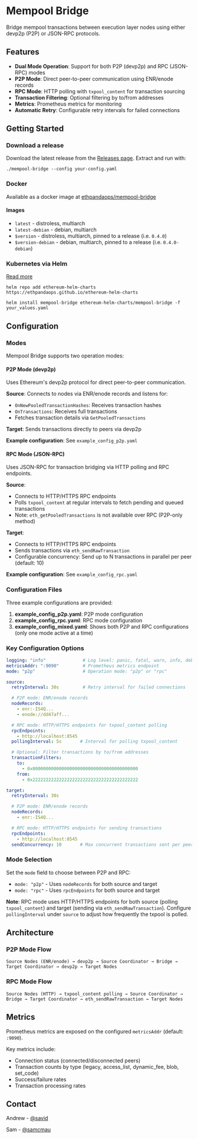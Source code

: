 # Mempool Bridge

Bridge mempool transactions between execution layer nodes using either devp2p (P2P) or JSON-RPC protocols.

## Features

- **Dual Mode Operation**: Support for both P2P (devp2p) and RPC (JSON-RPC) modes
- **P2P Mode**: Direct peer-to-peer communication using ENR/enode records
- **RPC Mode**: HTTP polling with `txpool_content` for transaction sourcing
- **Transaction Filtering**: Optional filtering by to/from addresses
- **Metrics**: Prometheus metrics for monitoring
- **Automatic Retry**: Configurable retry intervals for failed connections

## Getting Started

### Download a release
Download the latest release from the [Releases page](https://github.com/ethpandaops/mempool-bridge/releases). Extract and run with:
```
./mempool-bridge --config your-config.yaml
```

### Docker
Available as a docker image at [ethpandaops/mempool-bridge](https://hub.docker.com/r/ethpandaops/mempool-bridge/tags)

#### Images
- `latest` - distroless, multiarch
- `latest-debian` - debian, multiarch
- `$version` - distroless, multiarch, pinned to a release (i.e. `0.4.0`)
- `$version-debian` - debian, multiarch, pinned to a release (i.e. `0.4.0-debian`)

### Kubernetes via Helm
[Read more](https://github.com/ethpandaops/ethereum-helm-charts/tree/master/charts/mempool-bridge)
```
helm repo add ethereum-helm-charts https://ethpandaops.github.io/ethereum-helm-charts

helm install mempool-bridge ethereum-helm-charts/mempool-bridge -f your_values.yaml
```

## Configuration

### Modes

Mempool Bridge supports two operation modes:

#### P2P Mode (devp2p)
Uses Ethereum's devp2p protocol for direct peer-to-peer communication.

**Source**: Connects to nodes via ENR/enode records and listens for:
- `OnNewPooledTransactionHashes`: Receives transaction hashes
- `OnTransactions`: Receives full transactions
- Fetches transaction details via `GetPooledTransactions`

**Target**: Sends transactions directly to peers via devp2p

**Example configuration**: See `example_config_p2p.yaml`

#### RPC Mode (JSON-RPC)
Uses JSON-RPC for transaction bridging via HTTP polling and RPC endpoints.

**Source**:
- Connects to HTTP/HTTPS RPC endpoints
- Polls `txpool_content` at regular intervals to fetch pending and queued transactions
- Note: `eth_getPooledTransactions` is not available over RPC (P2P-only method)

**Target**:
- Connects to HTTP/HTTPS RPC endpoints
- Sends transactions via `eth_sendRawTransaction`
- Configurable concurrency: Send up to N transactions in parallel per peer (default: 10)

**Example configuration**: See `example_config_rpc.yaml`

### Configuration Files

Three example configurations are provided:

1. **example_config_p2p.yaml**: P2P mode configuration
2. **example_config_rpc.yaml**: RPC mode configuration
3. **example_config_mixed.yaml**: Shows both P2P and RPC configurations (only one mode active at a time)

### Key Configuration Options

```yaml
logging: "info"              # Log level: panic, fatal, warn, info, debug, trace
metricsAddr: ":9090"         # Prometheus metrics endpoint
mode: "p2p"                  # Operation mode: "p2p" or "rpc"

source:
  retryInterval: 30s         # Retry interval for failed connections

  # P2P mode: ENR/enode records
  nodeRecords:
    - enr:-IS4Q...
    - enode://dd47aff...

  # RPC mode: HTTP/HTTPS endpoints for txpool_content polling
  rpcEndpoints:
    - http://localhost:8545
  pollingInterval: 5s       # Interval for polling txpool_content

  # Optional: Filter transactions by to/from addresses
  transactionFilters:
    to:
      - 0x0000000000000000000000000000000000000000
    from:
      - 0x2222222222222222222222222222222222222222

target:
  retryInterval: 30s

  # P2P mode: ENR/enode records
  nodeRecords:
    - enr:-IS4Q...

  # RPC mode: HTTP/HTTPS endpoints for sending transactions
  rpcEndpoints:
    - http://localhost:8545
  sendConcurrency: 10       # Max concurrent transactions sent per peer (RPC mode only, default: 10)
```

### Mode Selection

Set the `mode` field to choose between P2P and RPC:
- `mode: "p2p"` - Uses `nodeRecords` for both source and target
- `mode: "rpc"` - Uses `rpcEndpoints` for both source and target

**Note**: RPC mode uses HTTP/HTTPS endpoints for both source (polling `txpool_content`) and target (sending via `eth_sendRawTransaction`). Configure `pollingInterval` under `source` to adjust how frequently the txpool is polled.

## Architecture

### P2P Mode Flow
```
Source Nodes (ENR/enode) → devp2p → Source Coordinator → Bridge → Target Coordinator → devp2p → Target Nodes
```

### RPC Mode Flow
```
Source Nodes (HTTP) → txpool_content polling → Source Coordinator → Bridge → Target Coordinator → eth_sendRawTransaction → Target Nodes
```

## Metrics

Prometheus metrics are exposed on the configured `metricsAddr` (default: `:9090`).

Key metrics include:
- Connection status (connected/disconnected peers)
- Transaction counts by type (legacy, access_list, dynamic_fee, blob, set_code)
- Success/failure rates
- Transaction processing rates

## Contact

Andrew - [@savid](https://twitter.com/Savid)

Sam - [@samcmau](https://twitter.com/samcmau)
